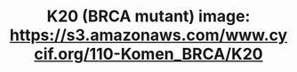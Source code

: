 ---
title: "K20 (BRCA mutant)
image: https://s3.amazonaws.com/www.cycif.org/110-Komen_BRCA/K20"
layout: minerva-1-5 
exhibit: config-110-Komen_BRCA/K20
---